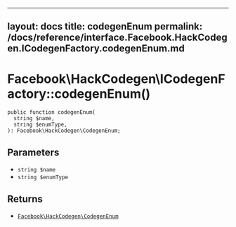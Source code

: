 
***

layout: docs
title: codegenEnum
permalink: /docs/reference/interface.Facebook.HackCodegen.ICodegenFactory.codegenEnum.md
---







# Facebook\\HackCodegen\\ICodegenFactory::codegenEnum()




``` Hack
public function codegenEnum(
  string $name,
  string $enumType,
): Facebook\HackCodegen\CodegenEnum;
```




## Parameters




- ` string $name `
- ` string $enumType `




## Returns




+ [` Facebook\HackCodegen\CodegenEnum `](<class.Facebook.HackCodegen.CodegenEnum.md>)